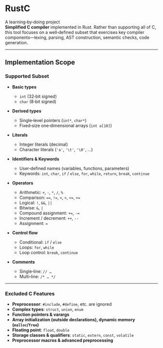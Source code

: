 # RustC

A learning‐by‐doing project  
**Simplified C compiler** implemented in Rust. Rather than supporting all of C, this tool focuses on a well‑defined subset that exercises key compiler components—lexing, parsing, AST construction, semantic checks, code generation.

---

## Implementation Scope

### Supported Subset

- **Basic types**  
  - `int` (32‑bit signed)  
  - `char` (8‑bit signed)  

- **Derived types**  
  - Single‑level pointers (`int*`, `char*`)  
  - Fixed‑size one‑dimensional arrays (`int a[10]`)  

- **Literals**  
  - Integer literals (decimal)  
  - Character literals (`'a'`, `'\t'`, `'\0'`, …)  

- **Identifiers & Keywords**  
  - User‑defined names (variables, functions, parameters)  
  - Keywords: `int`, `char`, `if` / `else`, `for`, `while`, `return`, `break`, `continue`  

- **Operators**  
  - Arithmetic: `+`, `-`, `*`, `/`, `%`  
  - Comparison: `==`, `!=`, `<`, `>`, `<=`, `>=`  
  - Logical: `!`, `&&`, `||`  
  - Bitwise: `&`, `|`  
  - Compound assignment: `+=`, `-=`  
  - Increment / decrement: `++`, `--`  
  - Assignment: `=`  

- **Control flow**  
  - Conditional: `if` / `else`  
  - Loops: `for`, `while`  
  - Loop control: `break`, `continue`  

- **Comments**  
  - Single‑line: `// …`  
  - Multi‑line: `/* … */`  

---

### Excluded C Features

- **Preprocessor**: `#include`, `#define`, etc. are ignored  
- **Complex types**: `struct`, `union`, `enum`  
- **Function pointers & varargs**  
- **Array initialization (outside declarations), dynamic memory (`malloc`/`free`)**  
- **Floating point**: `float`, `double`  
- **Storage classes & qualifiers**: `static`, `extern`, `const`, `volatile`  
- **Preprocessor macros & advanced preprocessing**  
